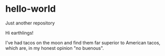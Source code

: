 # hello-world
Just another repository

Hi earthlings!

I've had tacos on the moon and find them far superior to American tacos, which are, in my honest opinion "no buenous".
